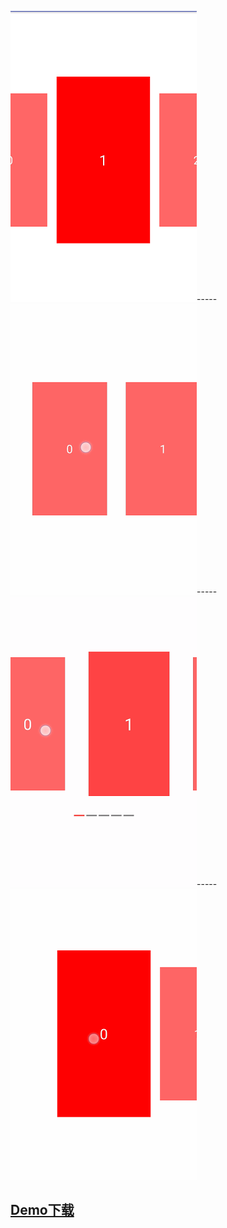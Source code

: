 ![](https://github.com/liuyunzhao/ViewPageGallery/blob/master/git/vp.png)-----		
![](https://github.com/liuyunzhao/ViewPageGallery/blob/master/git/v_all.gif)-----			
![](https://github.com/liuyunzhao/ViewPageGallery/blob/master/git/v_all_fr.gif)-----			
![](https://github.com/liuyunzhao/ViewPageGallery/blob/master/git/v_all_mid.gif)

## **[Demo下载](https://github.com/liuyunzhao/ViewPageGallery/blob/master/git/app.apk)** ##